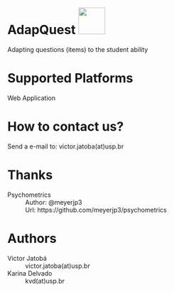 # AdapQuest <img src="https://github.com/victorjatoba/AdapQuest/blob/master/WebContent/resources/img/logo.png" width="60" />

Adapting questions (items) to the student ability

# Supported Platforms
Web Application

# How to contact us?
Send a e-mail to: victor.jatoba(at)usp.br

# Thanks

<dl>
  <dt> Psychometrics </dt>
  <dd>Author: @meyerjp3</dd>
  <dd>Url: https://github.com/meyerjp3/psychometrics</dd>
</dl>

# Authors

<dl>
  <dt>Victor Jatobá</dt>
  <dd>victor.jatoba(at)usp.br</dd>
  
  <dt>Karina Delvado</dt>
  <dd>kvd(at)usp.br</dd>
</dl>
